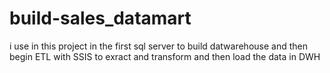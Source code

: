 # build-sales_datamart
i use in this project in the first sql server to build datwarehouse  and then begin ETL with SSIS to exract and transform and then load the data in DWH 
